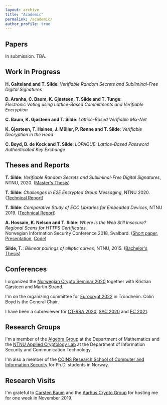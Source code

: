 ```yaml
---
layout: archive
title: "Academic"
permalink: /academic/
author_profile: true
---
```


## Papers

In submission. TBA.

## Work in Progress

**H. Galteland and T. Silde**: _Verifiable Random Secrets and Subliminal-Free Digital Signatures_

**D. Aranha, C. Baum, K. Gjøsteen, T. Silde and T. Tunge**:\
_Electronic Voting using Lattice-Based Commitments and Verifiable Encryption_

**C. Baum, K. Gjøsteen and T. Silde**: _Lattice-Based Verifiable Mix-Net_

**K. Gjøsteen, T. Haines, J. Müller, P. Rønne and T. Silde**: _Verifiable Decryption in the Head_

**C. Boyd, B. de Kock and T. Silde**: _LOPAQUE: Lattice-Based Password Authenticated Key Exchange_

## Theses and Reports

**T. Silde**: _Verifiable Random Secrets and Subliminal-Free Digital Signatures_, NTNU, 2020. ([Master's Thesis](https://tjerandsilde.no/files/Master_Thesis.pdf))

**T. Silde**: _Challenges in E2E Encrypted Group Messaging_, NTNU 2020. ([Technical Report](https://tjerandsilde.no/files/GroupMessagingReport.pdf))

**T. Silde**: _Comparative Study of ECC Libraries for Embedded Devices_, NTNU 2019. ([Technical Report](https://tjerandsilde.no/files/Comparative-Study-of-ECC-Libraries-for-Embedded-Devices.pdf))

**A. Hossain, K. Nelson and T. Silde**: _Where is the Web Still Insecure? Regional Scans for HTTPS Certificates._  
Norwegian Information Security Conference 2018, Svalbard. ([Short paper](https://tjerandsilde.no/files/Where_is_the_web_still_insecure__Regional_scans_for_HTTPS_certificates.pdf), [Presentation](https://tjerandsilde.no/files/NISK_presentation.pdf), [Code](https://github.com/tjesi/security-scan))

**Silde, T.**: _Bilinear pairings of elliptic curves_, NTNU, 2015. ([Bachelor's Thesis](https://tjerandsilde.no/files/Bachelor_Thesis.pdf))

## Conferences
I organized the [Norwegian Crypto Seminar 2020](https://wiki.math.ntnu.no/nks/nks20) together with Kristian Gjøsteen and Martin Strand.

I'm on the organizing committee for [Eurocrypt 2022](https://eurocrypt.iacr.org/2022) in Trondheim. Colin Boyd is the General Chair.

 I have been a subreviewer for [CT-RSA 2020](https://link.springer.com/book/10.1007/978-3-030-40186-3), [SAC 2020](https://sac2020.ca) and [FC 2021](https://fc21.ifca.ai).

## Research Groups
I'm a member of the [Algebra Group](https://www.ntnu.edu/imf/research/algebra) at the Department of Mathematics and the [NTNU Applied Cryptology Lab](https://www.ntnu.edu/iik/nacl-lab) at the Department of Information Security and Communication Technology.

I'm also a member of the [COINS Research School of Computer and Information Security](https://coinsrs.no) for Ph.D. students in Norway.

## Research Visits
I'm grateful to [Carsten Baum](http://www.carstenbaum.com) and the [Aarhus Crypto Group](https://cs.au.dk/research/cryptography-and-security) for hosting me for one week in November 2019.
